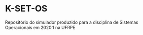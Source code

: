 # K-SET-OS
Repositório do simulador produzido para a disciplina de Sistemas Operacionais em 2020.1 na UFRPE
